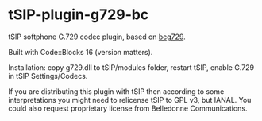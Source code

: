 # tSIP-plugin-g729-bc
tSIP softphone G.729 codec plugin, based on [bcg729](https://github.com/BelledonneCommunications/bcg729).

Built with Code::Blocks 16 (version matters).

Installation: copy g729.dll to tSIP/modules folder, restart tSIP, enable G.729 in tSIP Settings/Codecs.

If you are distributing this plugin with tSIP then according to some interpretations you might need to relicense tSIP to GPL v3, but IANAL. You could also request proprietary license from Belledonne Communications.
